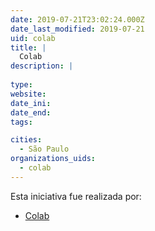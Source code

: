 ```yaml
---
date: 2019-07-21T23:02:24.000Z
date_last_modified: 2019-07-21
uid: colab
title: |
  Colab
description: |
  
type: 
website: 
date_ini: 
date_end: 
tags:

cities: 
  - São Paulo
organizations_uids:
  - colab
---
```


Esta iniciativa fue realizada por:

- [Colab](/organizaciones/colab)
